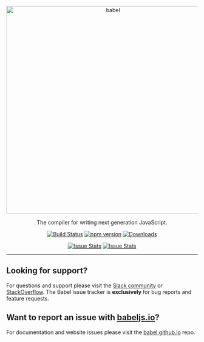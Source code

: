 <p align="center">
  <a href="https://babeljs.io/">
    <img alt="babel" src="https://raw.githubusercontent.com/babel/logo/master/babel.png" width="546">
  </a>
</p>

<p align="center">
  The compiler for writing next generation JavaScript.
</p>

<p align="center">
  <a href="https://travis-ci.org/babel/babel"><img alt="Build Status" src="https://img.shields.io/travis/babel/babel.svg?style=flat"></a>
  <a href="http://badge.fury.io/js/babel-core"><img alt="npm version" src="https://badge.fury.io/js/babel-core.svg"></a>
  <a href="https://npmjs.org/package/babel-core"><img alt="Downloads" src="http://img.shields.io/npm/dm/babel-core.svg"></a>
</p>

<p align="center">
  <a href="http://issuestats.com/github/babel/babel"><img alt="Issue Stats" src="http://issuestats.com/github/babel/babel/badge/pr?style=flat"></a>
  <a href="http://issuestats.com/github/babel/babel"><img alt="Issue Stats" src="http://issuestats.com/github/babel/babel/badge/issue?style=flat"></a>
</p>

----

## Looking for support?

For questions and support please visit the [Slack community](https://babel-slack.herokuapp.com) or [StackOverflow](http://stackoverflow.com/questions/tagged/babeljs). The Babel issue tracker is **exclusively** for bug reports and feature requests.

## Want to report an issue with [babeljs.io](https://babeljs.io)?

For documentation and website issues please visit the <a href="https://github.com/babel/babel.github.io">babel.github.io</a> repo.

